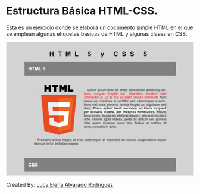 # Estructura Básica HTML-CSS.


Esta es un ejercicio donde se elabora un documento simple HTML en el que se emplean algunas etiquetas basicas de HTML y algunas clases en CSS.

![Imagen Visual del documento HTML visto en el navegador Google Chrome](/Primer%20ejercicio%20Estructura%20Basica%20HTML.png)

Created By: [Lucy Elena Alvarado Rodriguez](https://github.com/lucyalvarado4692)
